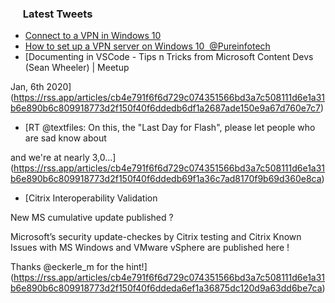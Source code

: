 <h3><a href="https://twitter.com/endi24"><img height=16 src="https://upload.wikimedia.org/wikipedia/sco/9/9f/Twitter_bird_logo_2012.svg"></a> Latest Tweets</h3>

<!-- BLOG-POST-LIST:START -->
- [Connect to a VPN in Windows 10](https://rss.app/articles/cb4e791f6f6d729c074351566bd3a7c508111d6e1a31b6e890b6c809918773d2f150f40f6ddedb6efaab6f7cde150c9668d16ee5c2)
- [How to set up a VPN server on Windows 10 ⁦
@Pureinfotech⁩](https://rss.app/articles/cb4e791f6f6d729c074351566bd3a7c508111d6e1a31b6e890b6c809918773d2f150f40f6ddedb6efaa46e75dc15079067d261e9c7)
- [Documenting in VSCode - Tips n Tricks from Microsoft Content Devs (Sean Wheeler) | Meetup

Jan, 6th 2020](https://rss.app/articles/cb4e791f6f6d729c074351566bd3a7c508111d6e1a31b6e890b6c809918773d2f150f40f6ddedb6df1a2687ade150e9a67d760e7c7)
- [RT @textfiles: On this, the "Last Day for Flash", please let people who are sad know about 

and we're at nearly 3,0…](https://rss.app/articles/cb4e791f6f6d729c074351566bd3a7c508111d6e1a31b6e890b6c809918773d2f150f40f6ddedb69f1a36c7ad8170f9b69d360e8ca)
- [Citrix Interoperability Validation


New MS cumulative update published ?

Microsoft’s security update-checkes by Citrix testing and 
Citrix Known Issues with MS Windows and VMware vSphere are published here !

Thanks @eckerle_m for the hint!](https://rss.app/articles/cb4e791f6f6d729c074351566bd3a7c508111d6e1a31b6e890b6c809918773d2f150f40f6ddeda6ef1a36875dc120d9a63dd6be7ca)
<!-- BLOG-POST-LIST:END -->
